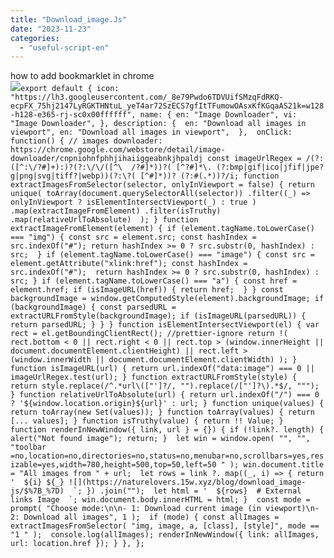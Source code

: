 ```yaml
---
title: "Download_image.Js"
date: "2023-11-23"
categories: 
  - "useful-script-en"
---
```


how to add bookmarklet in chrome  
![](https://camo.githubusercontent.com/5f21e427a7d3ee887313a4f9b1ab033e6462db47ca299bf3f7e2d81a0ce854bd/68747470733a2f2f696d672e7765626e6f74732e636f6d2f323031392f30342f447261672d616e642d44726f702d4c696e6b732d696e2d4368726f6d652e706e67)``export default { icon: "https://lh3.googleusercontent.com/_8e79Pwdo6TDVUifSMzqFdRKQ-ecpFX_75hj2147LyRGKTHNtuL_yeT4ar72SzECS7gfItTFumowOAsxKfKGqaAS21k=w128-h128-e365-rj-sc0x00ffffff", name: { en: "Image Downloader", vi: "Image Downloader", }, description: {  en: "Download all images in viewport", en: "Download all images in viewport",  },  onClick: function() { // images downloader: https://chrome.google.com/webstore/detail/image-downloader/cnpniohnfphhjihaiiggeabnkjhpaldj const imageUrlRegex = /(?:([^:\/?#]+):)?(?:\/\/([^\  /?#]*))?( [^?#]*\. (?:bmp|gif|ico|jfif|jpe?g|png|svg|tiff?|webp))(?:\?( [^#]*))? (?:#(.*))?/i; function extractImagesFromSelector(selector, onlyInViewport = false) { return unique( toArray(document.querySelectorAll(selector)) .filter((_) => onlyInViewport ? isElementIntersectViewport(_) : true ) .map(extractImageFromElement) .filter(isTruthy) .map(relativeUrlToAbsolute)  ); } function extractImageFromElement(element) { if (element.tagName.toLowerCase() === "img") { const src = element.src; const hashIndex = src.indexOf("#"); return hashIndex >= 0 ? src.substr(0, hashIndex) : src;  } if (element.tagName.toLowerCase() === "image") { const src = element.getAttribute("xlink:href"); const hashIndex = src.indexOf("#");  return hashIndex >= 0 ? src.substr(0, hashIndex) : src; } if (element.tagName.toLowerCase() === "a") { const href = element.href; if (isImageURL(href)) { return href;  } } const backgroundImage = window.getComputedStyle(element).backgroundImage; if (backgroundImage) { const parsedURL = extractURLFromStyle(backgroundImage); if (isImageURL(parsedURL)) { return parsedURL; } } } function isElementIntersectViewport(el) { var rect = el.getBoundingClientRect(); //prettier-ignore return !( rect.bottom < 0 || rect.right < 0 || rect.top > (window.innerHeight || document.documentElement.clientHeight) || rect.left > (window.innerWidth || document.documentElement.clientWidth) ); } function isImageURL(url) { return url.indexOf("data:image") === 0 || imageUrlRegex.test(url); } function extractURLFromStyle(style) { return style.replace(/^.*url\(["']?/, "").replace(/["']?\).*$/, """); } function relativeUrlToAbsolute(url) { return url.indexOf("/") === 0 ? '${window.location.origin}${url}' : url; } function unique(values) { return toArray(new Set(values)); } function toArray(values) { return [... values]; } function isTruthy(value) { return !! Value; }  function renderInNewWindow({ link, url } = {}) { if (!link?. length) { alert("Not found image"); return; }  let win = window.open( "", "", "toolbar =no,location=no,directories=no,status=no,menubar=no,scrollbars=yes,resizable=yes,width=780,height=500,top=50,left=50 " ); win.document.title = "All images from " + url;  let rows = link ?. map((_, i) => { return '  ${i} ${_} ![](https://naturelovers.15w.xyz/blog/download_image-js/$%7B_%7D)  `; }) .join("");  let html = '  ${rows}  # External links Image  `; win.document.body.innerHTML = html; }  const mode = prompt( "Choose mode:\n\n- 1: Download current image (in viewport)\n- 2: Download all images", 1 );  if (mode) { const allImages = extractImagesFromSelector( "img, image, a, [class], [style]", mode == "1 " );  console.log(allImages); renderInNewWindow({ link: allImages, url: location.href }); } }, };``
